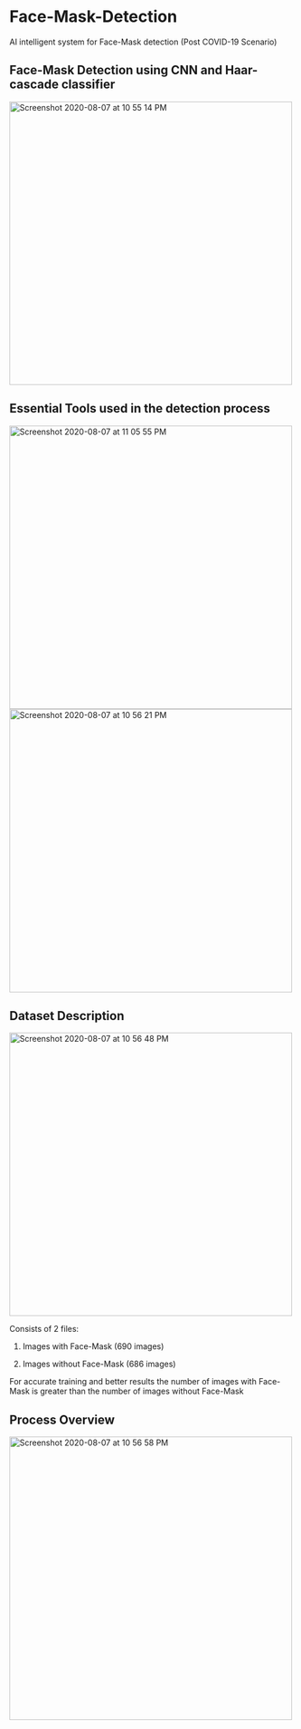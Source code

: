 # Face-Mask-Detection
AI intelligent system for Face-Mask detection (Post COVID-19 Scenario)

## Face-Mask Detection using CNN and Haar-cascade classifier 

<img width="500" alt="Screenshot 2020-08-07 at 10 55 14 PM" src="https://user-images.githubusercontent.com/54894091/89671740-22303200-d901-11ea-8765-13801a10e896.png">

## Essential Tools used in the detection process

<img width="500" alt="Screenshot 2020-08-07 at 11 05 55 PM" src="https://user-images.githubusercontent.com/54894091/89672626-98816400-d902-11ea-949f-7c7f81e09f16.png">

<img width="500" alt="Screenshot 2020-08-07 at 10 56 21 PM" src="https://user-images.githubusercontent.com/54894091/89671784-3aa04c80-d901-11ea-95f3-87816027ff59.png">

## Dataset Description

<img width="500" alt="Screenshot 2020-08-07 at 10 56 48 PM" src="https://user-images.githubusercontent.com/54894091/89671860-59064800-d901-11ea-9e7a-a8b5f51b2ef2.png">

Consists of 2 files:

1) Images with Face-Mask (690 images)

2) Images without Face-Mask (686 images)

For accurate training and better results the number of images with Face-Mask is greater than the number of images without Face-Mask


## Process Overview

<img width="500" alt="Screenshot 2020-08-07 at 10 56 58 PM" src="https://user-images.githubusercontent.com/54894091/89671873-5d326580-d901-11ea-9b33-564f6c4c7f81.png">


